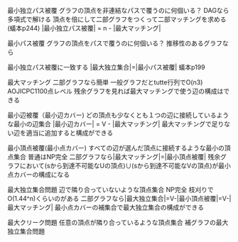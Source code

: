 最小独立パス被覆
グラフの頂点を非連結なパスで覆うのに何個いる？
DAGなら多項式で解ける
頂点を倍にして二部グラフをつくって二部マッチングを求める(蟻本p244)
|最小独立パス被覆| = n - |最大マッチング|

最小パス被覆
グラフの頂点をパスで覆うのに何個いる？
推移性のあるグラフなら

最小独立パス被覆に一致する
|最大独立集合|=|最小パス被覆|
蟻本p199

最大マッチング
二部グラフなら簡単
一般グラフだとtutte行列でO(n3) AOJICPC1100点レベル
残余グラフを見れば最大マッチングで使う辺の構成はできる

最小辺被覆（最小辺カバー)
どの頂点も少なくとも１つの辺に接続しているような最小の辺集合
|最小辺カバー| = V - |最大マッチング|
最大マッチングで足りない辺を適当に追加すると構成ができる

最小頂点被覆(最小点カバー)
すべての辺が選んだ頂点に接続するような最小の頂点集合
普通はNP完全
二部グラフなら|最大マッチング|=|最小頂点被覆|
残余グラフにおいて(sから到達不可能なUの頂点)∪(sから到達不可能なVの頂点)が最小点カバーの構成になる

最大独立集合問題
辺で隣り合っていないような頂点集合
NP完全 枝刈りでO(1.44^n)くらいのがある
二部グラフなら|最大独立集合|=V-|最小頂点被覆|=V-|最大マッチング|
最小点カバーの補集合で最大独立集合の構成ができる

最大クリーク問題
任意の頂点が隣り合っているような頂点集合
補グラフの最大独立集合問題
